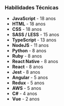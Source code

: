 ### Habilidades Técnicas

- **JavaScript** - 18 anos
- **HTML** - 18 anos
- **CSS** - 18 anos
- **SASS / LESS** - 15 anos
- **TypeScript** - 13 anos
- **NodeJS** - 11 anos
- **Python** - 8 anos
- **Ruby** - 8 anos
- **React Native** - 8 anos
- **React** - 8 anos
- **Jest** - 8 anos
- **Angular** - 5 anos
- **Redux** - 5 anos
- **AWS** - 5 anos
- **C#** - 4 anos
- **Vue** - 2 anos
